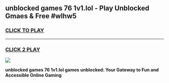 
## unblocked games 76 1v1.lol - Play Unblocked Gmaes & Free #wlhw5
<h3>
<a href="https://news.freeplayer.one?title=unblocked_games_76_1v1.lol&ref=03M">CLICK TO PLAY</a></h3>
<hr>

<h3>
<a href="https://news.freeplayer.one?title=unblocked_games_76_1v1.lol&ref=03M">CLICK 2 PLAY</a>
  
</h3>

<a href="https://news.freeplayer.one?title=unblocked_games_76_1v1.lol&ref=03M"><img src="https://clearcache.store/games.png"></a>


**unblocked games 76 1v1.lol games unblocked: Your Gateway to Fun and Accessible Online Gaming**
